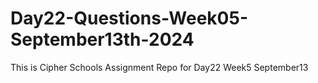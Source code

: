 # Day22-Questions-Week05-September13th-2024
This is Cipher Schools Assignment Repo for Day22 Week5  September13
